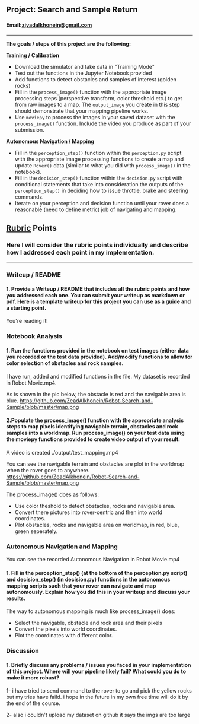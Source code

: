 ## Project: Search and Sample Return

#### Email:ziyadalkhonein@gmail.com
---



**The goals / steps of this project are the following:**  

**Training / Calibration**  

* Download the simulator and take data in "Training Mode"
* Test out the functions in the Jupyter Notebook provided
* Add functions to detect obstacles and samples of interest (golden rocks)
* Fill in the `process_image()` function with the appropriate image processing steps (perspective transform, color threshold etc.) to get from raw images to a map.  The `output_image` you create in this step should demonstrate that your mapping pipeline works.
* Use `moviepy` to process the images in your saved dataset with the `process_image()` function.  Include the video you produce as part of your submission.

**Autonomous Navigation / Mapping**

* Fill in the `perception_step()` function within the `perception.py` script with the appropriate image processing functions to create a map and update `Rover()` data (similar to what you did with `process_image()` in the notebook).
* Fill in the `decision_step()` function within the `decision.py` script with conditional statements that take into consideration the outputs of the `perception_step()` in deciding how to issue throttle, brake and steering commands.
* Iterate on your perception and decision function until your rover does a reasonable (need to define metric) job of navigating and mapping.  

[//]: # (Image References)

[image1]: ./sample.png
[image2]: ./sample2.png

## [Rubric](https://review.udacity.com/#!/rubrics/916/view) Points
### Here I will consider the rubric points individually and describe how I addressed each point in my implementation.  

---
### Writeup / README

#### 1. Provide a Writeup / README that includes all the rubric points and how you addressed each one.  You can submit your writeup as markdown or pdf.  [Here](https://github.com/udacity/CarND-Advanced-Lane-Lines/blob/master/writeup_template.md) is a template writeup for this project you can use as a guide and a starting point.  

You're reading it!
### Notebook Analysis
#### 1. Run the functions provided in the notebook on test images (either data you recorded or the test data provided). Add/modify functions to allow for color selection of obstacles and rock samples.

I have run, added and modified functions in the file. My dataset is recorded in Robot Movie.mp4.


As is shown in the pic below, the obstacle is red and the navigable area is blue.
https://github.com/ZeadAlkhonein/Robot-Search-and-Sample/blob/master/map.png

#### 2.Populate the process_image() function with the appropriate analysis steps to map pixels identifying navigable terrain, obstacles and rock samples into a worldmap. Run process_image() on your test data using the moviepy functions provided to create video output of your result.
A video is created ./output/test_mapping.mp4

You can see the navigable terrain and obstacles are plot in the worldmap when the rover goes to anywhere.
https://github.com/ZeadAlkhonein/Robot-Search-and-Sample/blob/master/map.png

The process_image() does as follows:
* Use color theshold to detect obstacles, rocks and navigable area. 
* Convert there pictures into rover-centric and then into world coordinates. 
* Plot obstacles, rocks and navigable area on worldmap, in red, blue, green seperately. 


### Autonomous Navigation and Mapping

You can see the recorded Autonomous Navigation in Robot Movie.mp4

#### 1. Fill in the perception_step() (at the bottom of the perception.py script) and decision_step() (in decision.py) functions in the autonomous mapping scripts such that your rover can navigate and map autonomously. Explain how you did this in your writeup and discuss your results.

The way to autonomous mapping is much like process_image() does:
* Select the navigable, obstacle and rock area and their pixels 
* Convert the pixels into world coordinates. 
* Plot the coordinates with different color.

### Discussion

#### 1. Briefly discuss any problems / issues you faced in your implementation of this project.  Where will your pipeline likely fail?  What could you do to make it more robust?

1- i have tried to send command to the rover to go and pick the yellow rocks but my tries have faild. i hope in the future in my own free time will do it by the end of the course.

2- also i couldn't upload my dataset on github it says the imgs are too large


